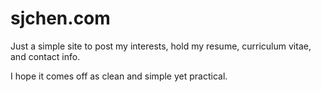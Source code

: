 # sjchen.com

Just a simple site to post my interests, hold my resume, curriculum vitae, and contact info.

I hope it comes off as clean and simple yet practical.

